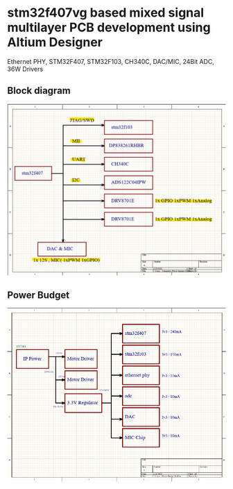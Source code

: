 # stm32f407vg based mixed signal multilayer PCB development using Altium Designer
 
Ethernet PHY, STM32F407, STM32F103, CH340C, DAC/MIC, 24Bit ADC, 36W Drivers

## Block diagram 

![image](https://github.com/amrithHN/stm32f4xx-mixed-signal-mutlilayer-pcb/blob/main/block.png)

## Power Budget

![image](https://github.com/amrithHN/stm32f4xx-mixed-signal-mutlilayer-pcb/blob/main/power_budget.png)

